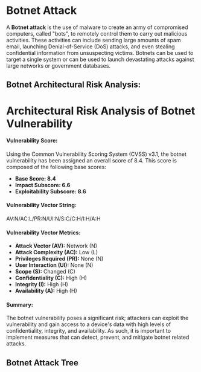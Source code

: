 # Botnet Attack 

A **Botnet attack** is the use of malware to create an army of compromised computers, called "bots", to remotely control them to carry out malicious activities. These activities can include sending large amounts of spam email, launching Denial-of-Service (DoS) attacks, and even stealing confidential information from unsuspecting victims. Botnets can be used to target a single system or can be used to launch devastating attacks against large networks or government databases.

## Botnet Architectural Risk Analysis: 

# Architectural Risk Analysis of Botnet Vulnerability  

#### Vulnerability Score:  
Using the Common Vulnerability Scoring System (CVSS) v3.1, the botnet vulnerability has been assigned an overall score of 8.4. This score is composed of the following base scores:  
- **Base Score: 8.4**  
- **Impact Subscore: 6.6**  
- **Exploitability Subscore: 8.6**   

#### Vulnerability Vector String:  
AV:N/AC:L/PR:N/UI:N/S:C/C:H/I:H/A:H

#### Vulnerability Vector Metrics:  
- **Attack Vector (AV):** Network (N)  
- **Attack Complexity (AC):** Low (L)  
- **Privileges Required (PR):** None (N)  
- **User Interaction (UI):** None (N)  
- **Scope (S):** Changed (C)  
- **Confidentiality (C):** High (H)   
- **Integrity (I):** High (H)  
- **Availability (A):** High (H)  

#### Summary:  
The botnet vulnerability poses a significant risk; attackers can exploit the vulnerability and gain access to a device's data with high levels of confidentiality, integrity, and availability. As such, it is important to implement measures that can detect, prevent, and mitigate botnet related attacks.

## Botnet Attack Tree